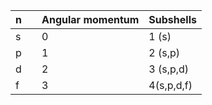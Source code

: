 | n   |     | Angular momentum | Subshells |
| --- | --- | ---------------- | --------- |
|   s  |     |  0                |    1 (s)       |
| p   |     | 1                |       2 (s,p)    |
| d   |     | 2                |      3 (s,p,d)     |
| f   |     | 3                |     4(s,p,d,f)      |
